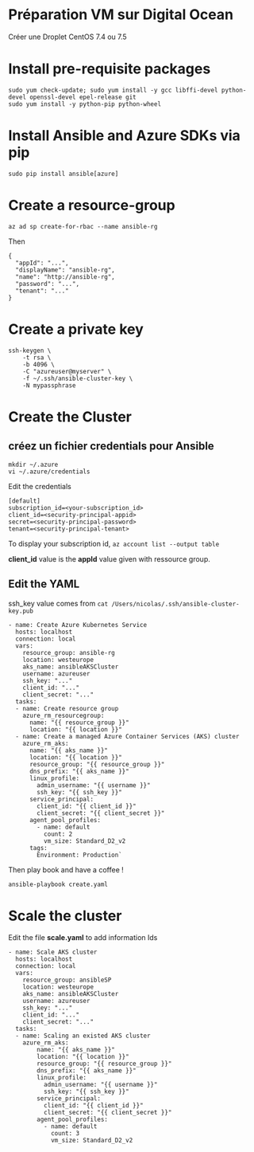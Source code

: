 # Préparation VM sur Digital Ocean

Créer une Droplet CentOS 7.4 ou 7.5

# Install pre-requisite packages

```
sudo yum check-update; sudo yum install -y gcc libffi-devel python-devel openssl-devel epel-release git
sudo yum install -y python-pip python-wheel
```

# Install Ansible and Azure SDKs via pip
```
sudo pip install ansible[azure]
```

# Create a resource-group

```
az ad sp create-for-rbac --name ansible-rg
```

Then 
```
{
  "appId": "...",
  "displayName": "ansible-rg",
  "name": "http://ansible-rg",
  "password": "...",
  "tenant": "..."
}
```

# Create a private key

```
ssh-keygen \
    -t rsa \
    -b 4096 \
    -C "azureuser@myserver" \
    -f ~/.ssh/ansible-cluster-key \
    -N mypassphrase
```

# Create the Cluster

## créez un fichier credentials pour Ansible

```
mkdir ~/.azure
vi ~/.azure/credentials
```

Edit the credentials

```
[default]
subscription_id=<your-subscription_id>
client_id=<security-principal-appid>
secret=<security-principal-password>
tenant=<security-principal-tenant>
```

To display your subscription id, `az account list --output table`

**client_id** value is the **appId** value given with ressource group.

## Edit the YAML

ssh_key value comes from `cat /Users/nicolas/.ssh/ansible-cluster-key.pub`

```
- name: Create Azure Kubernetes Service
  hosts: localhost
  connection: local
  vars:
    resource_group: ansible-rg
    location: westeurope
    aks_name: ansibleAKSCluster
    username: azureuser
    ssh_key: "..."
    client_id: "..."
    client_secret: "..."
  tasks:
  - name: Create resource group
    azure_rm_resourcegroup:
      name: "{{ resource_group }}"
      location: "{{ location }}"
  - name: Create a managed Azure Container Services (AKS) cluster
    azure_rm_aks:
      name: "{{ aks_name }}"
      location: "{{ location }}"
      resource_group: "{{ resource_group }}"
      dns_prefix: "{{ aks_name }}"
      linux_profile:
        admin_username: "{{ username }}"
        ssh_key: "{{ ssh_key }}"
      service_principal:
        client_id: "{{ client_id }}"
        client_secret: "{{ client_secret }}"
      agent_pool_profiles:
        - name: default
          count: 2
          vm_size: Standard_D2_v2
      tags:
        Environment: Production`
```

Then play book and have a coffee !

```
ansible-playbook create.yaml
```

# Scale the cluster

Edit the file **scale.yaml** to add information Ids

```
- name: Scale AKS cluster
  hosts: localhost
  connection: local
  vars:
    resource_group: ansibleSP
    location: westeurope
    aks_name: ansibleAKSCluster
    username: azureuser
    ssh_key: "..."
    client_id: "..."
    client_secret: "..."
  tasks:
  - name: Scaling an existed AKS cluster
    azure_rm_aks:
        name: "{{ aks_name }}"
        location: "{{ location }}"
        resource_group: "{{ resource_group }}"
        dns_prefix: "{{ aks_name }}"
        linux_profile:
          admin_username: "{{ username }}"
          ssh_key: "{{ ssh_key }}"
        service_principal:
          client_id: "{{ client_id }}"
          client_secret: "{{ client_secret }}"
        agent_pool_profiles:
          - name: default
            count: 3
            vm_size: Standard_D2_v2
```
